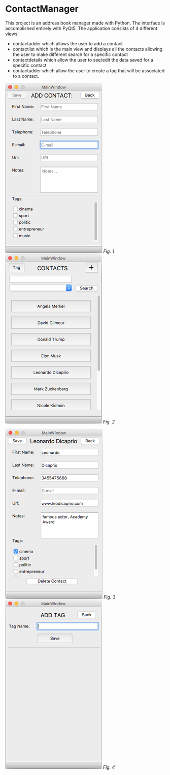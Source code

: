 # ContactManager

This project is an address book manager made with Python. The interface is accomplished entirely with PyQt5.
The application consists of 4 different views:
- contactadder which allows the user to add a contact
- contactlist which is the main view and displays all the contacts allowing the user to make different search for a specific contact
- contactdetails which allow the user to see/edit the data saved for a specific contact
- contactadder which allow the user to create a tag that will be associated to a contact.


![Fig. 1](https://github.com/pietrobongini/ContactManager/blob/master/ui_img/contactadder.png)
*Fig. 1*
![Fig. 2](https://github.com/pietrobongini/ContactManager/blob/master/ui_img/contactlist.png)
*Fig. 2*

![Fig. 3](https://github.com/pietrobongini/ContactManager/blob/master/ui_img/contactdetails.png)
*Fig. 3*
![Fig. 4](https://github.com/pietrobongini/ContactManager/blob/master/ui_img/tagadder.png)
*Fig. 4*

